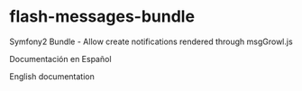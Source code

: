 flash-messages-bundle
=====================

Symfony2 Bundle - Allow create notifications rendered through msgGrowl.js

Documentación en Español

English documentation
